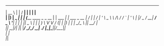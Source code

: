 
  _____           _        _____                      _______        _            
 |  __ \         | |      / ____|                    |__   __|      | |           
 | |__) |   _ ___| |__   | (_____      ____ _ _ __      | | ___  ___| |_ ___ _ __ 
 |  ___/ | | / __| '_ \   \___ \ \ /\ / / _` | '_ \     | |/ _ \/ __| __/ _ \ '__|
 | |   | |_| \__ \ | | |  ____) \ V  V / (_| | |_) |    | |  __/\__ \ ||  __/ |   
 |_|    \__,_|___/_| |_| |_____/ \_/\_/ \__,_| .__/     |_|\___||___/\__\___|_|   
                                             | |                                  
                                             |_|                                  
